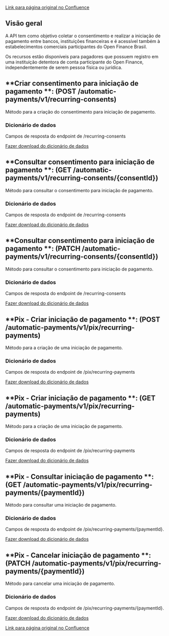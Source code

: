 [Link para página original no Confluence](https://openfinancebrasil.atlassian.net/wiki/spaces/OF/pages/198410603)

## **Visão geral**

A API tem como objetivo coletar o consentimento e realizar a iniciação de pagamento entre bancos, instituições financeiras e é acessível também à estabelecimentos comerciais participantes do Open Finance Brasil.

Os recursos estão disponíveis para pagadores que possuem registro em uma instituição detentora de conta participante do Open Finance, independentemente de serem pessoa física ou jurídica.

## **Criar consentimento para iniciação de pagamento **: (POST /automatic-payments/v1/recurring-consents)

Método para a criação do consentimento para iniciação de pagamento.

### Dicionário de dados

Campos de resposta do endpoint de /recurring-consents

[Fazer download do dicionário de dados](https://openbanking-brasil.github.io/openapi/dictionary/automaticPaymentsPostRecurringConsents_v1.csv)

## **Consultar consentimento para iniciação de pagamento **: (GET /automatic-payments/v1/recurring-consents/{consentId})

Método para consultar o consentimento para iniciação de pagamento.

### Dicionário de dados

Campos de resposta do endpoint de /recurring-consents

[Fazer download do dicionário de dados](https://openbanking-brasil.github.io/openapi/dictionary/automaticPaymentsGetRecurringConsentsConsentId_v1.csv)

## **Consultar consentimento para iniciação de pagamento **: (PATCH /automatic-payments/v1/recurring-consents/{consentId})

Método para consultar o consentimento para iniciação de pagamento.

### Dicionário de dados

Campos de resposta do endpoint de /recurring-consents

[Fazer download do dicionário de dados](https://openbanking-brasil.github.io/openapi/dictionary/automaticPaymentsPatchRecurringConsentsConsentId_v1.csv)

## **Pix - Criar iniciação de pagamento **: (POST /automatic-payments/v1/pix/recurring-payments)

Método para a criação de uma iniciação de pagamento.

### Dicionário de dados

Campos de resposta do endpoint de /pix/recurring-payments

[Fazer download do dicionário de dados](https://openbanking-brasil.github.io/openapi/dictionary/automaticPaymentsPostPixRecurringPayments_v1.csv)

## **Pix - Criar iniciação de pagamento **: (GET /automatic-payments/v1/pix/recurring-payments)

Método para a criação de uma iniciação de pagamento.

### Dicionário de dados

Campos de resposta do endpoint de /pix/recurring-payments

[Fazer download do dicionário de dados](https://openbanking-brasil.github.io/openapi/dictionary/automaticPaymentsGetPixRecurringPayments_v1.csv)

## **Pix - Consultar iniciação de pagamento **: (GET /automatic-payments/v1/pix/recurring-payments/{paymentId})

Método para consultar uma iniciação de pagamento.

### **Dicionário de dados**

Campos de resposta do endpoint de /pix/recurring-payments/{paymentId}.

[Fazer download do dicionário de dados](https://openbanking-brasil.github.io/openapi/dictionary/automaticPaymentsGetPixRecurringPaymentsPaymentId_v1.csv)

## **Pix - Cancelar iniciação de pagamento **: (PATCH /automatic-payments/v1/pix/recurring-payments/{paymentId})

Método para cancelar uma iniciação de pagamento.

### **Dicionário de dados**

Campos de resposta do endpoint de /pix/recurring-payments/{paymentId}.

[Fazer download do dicionário de dados](https://openbanking-brasil.github.io/openapi/dictionary/automaticPaymentsPatchPixRecurringPaymentsPaymentId_v1.csv)

[Link para página original no Confluence](https://openfinancebrasil.atlassian.net/wiki/spaces/OF/pages/198410603)